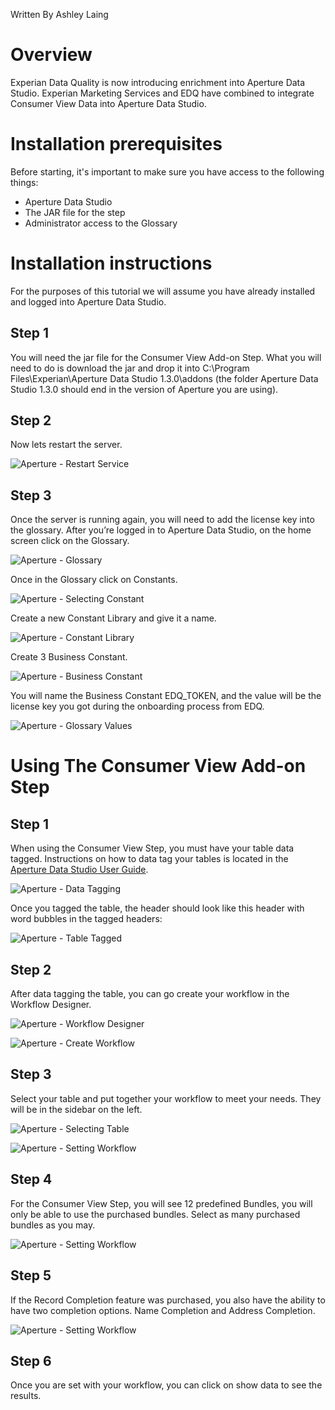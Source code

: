 Written By Ashley Laing
# Overview

Experian Data Quality is now introducing enrichment into Aperture Data Studio.
Experian Marketing Services and EDQ have combined to integrate Consumer View Data into Aperture Data Studio.


# Installation prerequisites
Before starting, it's important to make sure you have access to the following
things:

* Aperture Data Studio
* The JAR file for the step
* Administrator access to the Glossary

# Installation instructions

For the purposes of this tutorial we will assume you have already installed and logged into Aperture Data Studio.

## Step 1
You will need the jar file for the Consumer View Add-on Step. What you will need to do is download the jar and drop it into C:\Program Files\Experian\Aperture Data Studio 1.3.0\addons (the folder Aperture Data Studio 1.3.0 should end in the version of Aperture you are using).

## Step 2
Now lets restart the server.

![Aperture - Restart Service](media/cv-restartService.PNG)

## Step 3
Once the server is running again, you will need to add the license key into the glossary.
After you’re logged in to Aperture Data Studio, on the home screen click on the Glossary.

![Aperture - Glossary](media/cv-glossary.PNG)

Once in the Glossary click on Constants.

![Aperture - Selecting Constant](media/cv-constant.PNG)

Create a new Constant Library and give it a name.

![Aperture - Constant Library](media/cv-constantLib.PNG)

Create 3 Business Constant.

![Aperture - Business Constant](media/cv-businessConstant.PNG)

You will name the Business Constant EDQ_TOKEN, and the value will be the license key you got during the onboarding process from EDQ.

![Aperture - Glossary Values](media/glossaryCV.PNG)

# Using The Consumer View Add-on Step

## Step 1
When using the Consumer View Step, you must have your table data tagged.
Instructions on how to data tag your tables is located in the [Aperture Data Studio User Guide](https://www.edq.com/documentation/aperture-data-studio/user-guide/).

![Aperture - Data Tagging](media/cv-tagging.PNG)

Once you tagged the table, the header should look like this header with word bubbles in the tagged headers:

![Aperture - Table Tagged](media/cv-taggedHeader.PNG)

## Step 2
After data tagging the table, you can go create your workflow in the Workflow Designer.

![Aperture - Workflow Designer](media/cv-glossary.PNG)

![Aperture - Create Workflow](media/cv-createWF.PNG)

## Step 3
Select your table and put together your workflow to meet your needs.
They will be in the sidebar on the left.

![Aperture - Selecting Table](media/screen3.PNG)

![Aperture - Setting Workflow](media/screen5.PNG)

## Step 4
For the Consumer View Step, you will see 12 predefined Bundles, you will only be able to use the purchased bundles. Select as many purchased bundles as you may.

![Aperture - Setting Workflow](media/cv-bundles.PNG)

## Step 5
If the Record Completion feature was purchased, you also have the ability to have two completion options. Name Completion and Address Completion.

![Aperture - Setting Workflow](media/cv-completion.PNG)

## Step 6
Once you are set with your workflow, you can click on show data to see the results.
